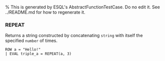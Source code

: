 % This is generated by ESQL's AbstractFunctionTestCase. Do no edit it. See ../README.md for how to regenerate it.

### REPEAT
Returns a string constructed by concatenating `string` with itself the specified `number` of times.

```esql
ROW a = "Hello!"
| EVAL triple_a = REPEAT(a, 3)
```
